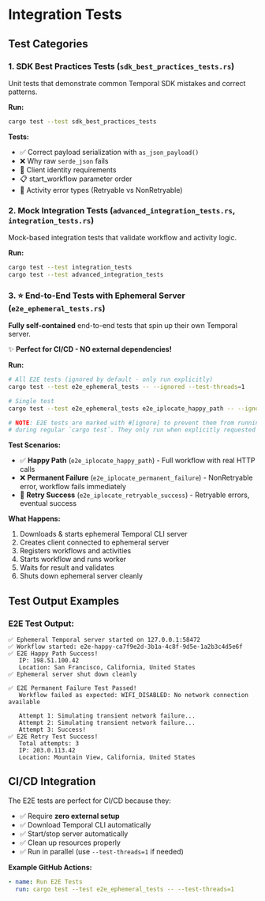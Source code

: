 # Integration Tests

## Test Categories

### 1. SDK Best Practices Tests (`sdk_best_practices_tests.rs`)
Unit tests that demonstrate common Temporal SDK mistakes and correct patterns.

**Run:**
```bash
cargo test --test sdk_best_practices_tests
```

**Tests:**
- ✅ Correct payload serialization with `as_json_payload()`
- ❌ Why raw `serde_json` fails
- 🔑 Client identity requirements
- 📋 start_workflow parameter order
- 🔄 Activity error types (Retryable vs NonRetryable)

### 2. Mock Integration Tests (`advanced_integration_tests.rs`, `integration_tests.rs`)
Mock-based integration tests that validate workflow and activity logic.

**Run:**
```bash
cargo test --test integration_tests
cargo test --test advanced_integration_tests
```

### 3. ⭐ End-to-End Tests with Ephemeral Server (`e2e_ephemeral_tests.rs`)
**Fully self-contained** end-to-end tests that spin up their own Temporal server.

✨ **Perfect for CI/CD - NO external dependencies!**

**Run:**
```bash
# All E2E tests (ignored by default - only run explicitly)
cargo test --test e2e_ephemeral_tests -- --ignored --test-threads=1

# Single test
cargo test --test e2e_ephemeral_tests e2e_iplocate_happy_path -- --ignored

# NOTE: E2E tests are marked with #[ignore] to prevent them from running
# during regular `cargo test`. They only run when explicitly requested with --ignored.
```

**Test Scenarios:**
- ✅ **Happy Path** (`e2e_iplocate_happy_path`) - Full workflow with real HTTP calls
- ❌ **Permanent Failure** (`e2e_iplocate_permanent_failure`) - NonRetryable error, workflow fails immediately
- 🔄 **Retry Success** (`e2e_iplocate_retryable_success`) - Retryable errors, eventual success

**What Happens:**
1. Downloads & starts ephemeral Temporal CLI server
2. Creates client connected to ephemeral server
3. Registers workflows and activities
4. Starts workflow and runs worker
5. Waits for result and validates
6. Shuts down ephemeral server cleanly


## Test Output Examples

### E2E Test Output:
```
✅ Ephemeral Temporal server started on 127.0.0.1:58472
✅ Workflow started: e2e-happy-ca7f9e2d-3b1a-4c8f-9d5e-1a2b3c4d5e6f
✅ E2E Happy Path Success!
   IP: 198.51.100.42
   Location: San Francisco, California, United States
✅ Ephemeral server shut down cleanly
```

```
✅ E2E Permanent Failure Test Passed!
   Workflow failed as expected: WIFI_DISABLED: No network connection available
```

```
   Attempt 1: Simulating transient network failure...
   Attempt 2: Simulating transient network failure...
   Attempt 3: Success!
✅ E2E Retry Test Success!
   Total attempts: 3
   IP: 203.0.113.42
   Location: Mountain View, California, United States
```

## CI/CD Integration

The E2E tests are perfect for CI/CD because they:
- ✅ Require **zero external setup**
- ✅ Download Temporal CLI automatically
- ✅ Start/stop server automatically
- ✅ Clean up resources properly
- ✅ Run in parallel (use `--test-threads=1` if needed)

**Example GitHub Actions:**
```yaml
- name: Run E2E Tests
  run: cargo test --test e2e_ephemeral_tests -- --test-threads=1
```
